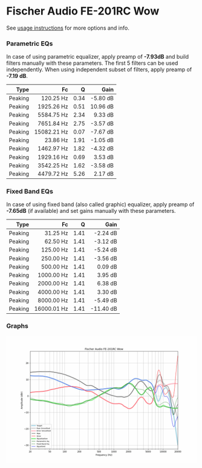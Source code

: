 # Fischer Audio FE-201RC Wow
See [usage instructions](https://github.com/jaakkopasanen/AutoEq#usage) for more options and info.

### Parametric EQs
In case of using parametric equalizer, apply preamp of **-7.93dB** and build filters manually
with these parameters. The first 5 filters can be used independently.
When using independent subset of filters, apply preamp of **-7.19 dB**.

| Type    | Fc          |    Q | Gain     |
|--------:|------------:|-----:|---------:|
| Peaking | 120.25 Hz   | 0.34 | -5.80 dB |
| Peaking | 1925.26 Hz  | 0.51 | 10.96 dB |
| Peaking | 5584.75 Hz  | 2.34 | 9.33 dB  |
| Peaking | 7651.84 Hz  | 2.75 | -3.57 dB |
| Peaking | 15082.21 Hz | 0.07 | -7.67 dB |
| Peaking | 23.86 Hz    | 1.91 | -1.05 dB |
| Peaking | 1462.97 Hz  | 1.82 | -4.32 dB |
| Peaking | 1929.16 Hz  | 0.69 | 3.53 dB  |
| Peaking | 3542.25 Hz  | 1.62 | -3.58 dB |
| Peaking | 4479.72 Hz  | 5.26 | 2.17 dB  |

### Fixed Band EQs
In case of using fixed band (also called graphic) equalizer, apply preamp of **-7.65dB**
(if available) and set gains manually with these parameters.

| Type    | Fc          |    Q | Gain      |
|--------:|------------:|-----:|----------:|
| Peaking | 31.25 Hz    | 1.41 | -2.24 dB  |
| Peaking | 62.50 Hz    | 1.41 | -3.12 dB  |
| Peaking | 125.00 Hz   | 1.41 | -5.24 dB  |
| Peaking | 250.00 Hz   | 1.41 | -3.56 dB  |
| Peaking | 500.00 Hz   | 1.41 | 0.09 dB   |
| Peaking | 1000.00 Hz  | 1.41 | 3.95 dB   |
| Peaking | 2000.00 Hz  | 1.41 | 6.38 dB   |
| Peaking | 4000.00 Hz  | 1.41 | 3.30 dB   |
| Peaking | 8000.00 Hz  | 1.41 | -5.49 dB  |
| Peaking | 16000.01 Hz | 1.41 | -11.40 dB |

### Graphs
![](./Fischer%20Audio%20FE-201RC%20Wow.png)